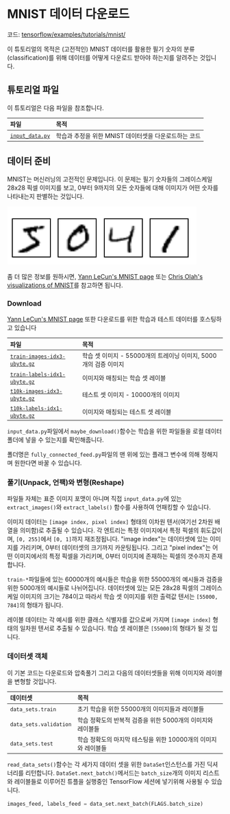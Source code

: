 # MNIST 데이터 다운로드

코드: [tensorflow/examples/tutorials/mnist/](https://www.tensorflow.org/code/tensorflow/examples/tutorials/mnist/)

이 튜토리얼의 목적은 \(고전적인\) MNIST 데이터를 활용한 필기 숫자의 분류\(classification\)를 위해 데이터를 어떻게 다운로드 받아야 하는지를 알려주는 것입니다.

## 튜토리얼 파일

이 튜토리얼은 다음 파일을 참조합니다.

| 파일 | 목적 |
| :--- | :--- |
| [`input_data.py`](https://www.tensorflow.org/code/tensorflow/examples/tutorials/mnist/input_data.py) | 학습과 추정을 위한 MNIST 데이터셋을 다운로드하는 코드 |

## 데이터 준비

MNIST는 머신러닝의 고전적인 문제입니다. 이 문제는 필기 숫자들의 그레이스케일 28x28 픽셀 이미지를 보고, 0부터 9까지의 모든 숫자들에 대해 이미지가 어떤 숫자를 나타내는지 판별하는 것입니다.

![MNIST Digits](../../.gitbook/assets/mnist_digits.png)

좀 더 많은 정보를 원하시면, [Yann LeCun's MNIST page](http://yann.lecun.com/exdb/mnist/) 또는 [Chris Olah's visualizations of MNIST](http://colah.github.io/posts/2014-10-Visualizing-MNIST/)를 참고하면 됩니다.

### Download

[Yann LeCun's MNIST page](http://yann.lecun.com/exdb/mnist/) 또한 다운로드를 위한 학습과 테스트 데이터를 호스팅하고 있습니다

| 파일 | 목적 |
| :--- | :--- |
| [`train-images-idx3-ubyte.gz`](http://yann.lecun.com/exdb/mnist/train-images-idx3-ubyte.gz) | 학습 셋 이미지 - 55000개의 트레이닝 이미지, 5000개의 검증 이미지 |
| [`train-labels-idx1-ubyte.gz`](http://yann.lecun.com/exdb/mnist/train-labels-idx1-ubyte.gz) | 이미지와 매칭되는 학습 셋 레이블 |
| [`t10k-images-idx3-ubyte.gz`](http://yann.lecun.com/exdb/mnist/t10k-images-idx3-ubyte.gz) | 테스트 셋 이미지 - 10000개의 이미지 |
| [`t10k-labels-idx1-ubyte.gz`](http://yann.lecun.com/exdb/mnist/t10k-labels-idx1-ubyte.gz) | 이미지와 매칭되는 테스트 셋 레이블 |

`input_data.py`파일에서 `maybe_download()`함수는 학습을 위한 파일들을 로컬 데이터 폴더에 넣을 수 있는지를 확인해줍니다.

폴더명은 `fully_connected_feed.py`파일의 맨 위에 있는 플래그 변수에 의해 정해지며 원한다면 바꿀 수 있습니다.

### 풀기\(Unpack, 언팩\)와 변형\(Reshape\)

파일들 자체는 표준 이미지 포맷이 아니며 직접 `input_data.py`에 있는 `extract_images()`와 `extract_labels()` 함수를 사용하여 언패킹할 수 있습니다.

이미지 데이터는 `[image index, pixel index]` 형태의 이차원 텐서\(여기선 2차원 배열을 의미함\)로 추출될 수 있습니다. 각 엔트리는 특정 이미지에서 특정 픽셀의 휘도값이며, `[0, 255]`에서 `[0, 1]`까지 재조정됩니다. "image index"는 데이터셋에 있는 이미지를 가리키며, 0부터 데이터셋의 크기까지 카운팅됩니다. 그리고 "pixel index"는 어떤 이미지에서의 특정 픽셀을 가리키며, 0부터 이미지에 존재하는 픽셀의 갯수까지 존재합니다.

`train-*`파일들에 있는 60000개의 예시들은 학습을 위한 55000개의 예시들과 검증을 위한 5000개의 예시들로 나뉘어집니다. 데이터셋에 있는 모든 28x28 픽셀의 그레이스케일 이미지의 크기는 784이고 따라서 학습 셋 이미지를 위한 출력값 텐서는 `[55000, 784]`의 형태가 됩니다.

레이블 데이터는 각 예시를 위한 클래스 식별자를 값으로써 가지며 `[image index]` 형태의 일차원 텐서로 추출될 수 있습니다. 학습 셋 레이블은 `[55000]`의 형태가 될 것 입니다.

### 데이터셋 객체

이 기본 코드는 다운로드와 압축풀기 그리고 다음의 데이터셋들을 위해 이미지와 레이블을 변형할 것입니다.

| 데이터셋 | 목적 |
| :--- | :--- |
| `data_sets.train` | 초기 학습을 위한 55000개의 이미지들과 레이블들 |
| `data_sets.validation` | 학습 정확도의 반복적 검증을 위한 5000개의 이미지와 레이블들 |
| `data_sets.test` | 학습 정확도의 마지막 테스팅을 위한 10000개의 이미지와 레이블들 |

`read_data_sets()`함수는 각 세가지 데이터 셋을 위한 `DataSet`인스턴스를 가진 딕셔너리를 리턴합니다. `DataSet.next_batch()`메서드는 `batch_size`개의 이미지 리스트와 레이블들로 이루어진 튜플을 실행중인 TensorFlow 세션에 넣기위해 사용될 수 있습니다.

```python
images_feed, labels_feed = data_set.next_batch(FLAGS.batch_size)
```

